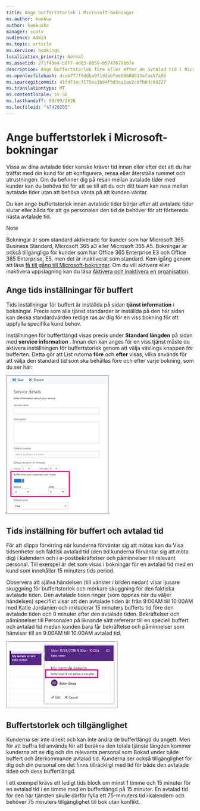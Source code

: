 ```yaml
---
title: Ange buffertstorlek i Microsoft-bokningar
ms.author: kwekua
author: kwekuako
manager: scotv
audience: Admin
ms.topic: article
ms.service: bookings
localization_priority: Normal
ms.assetid: 271f43e4-b8f7-4d63-8059-b5747679bb7e
description: Ange buffertstorlek före eller efter en avtalad tid i Microsoft-bokningar för att möjliggöra tid för rensning eller återställning av utrustning.
ms.openlocfilehash: dceb777f9ddba9f1ddabfee00608813afae57a86
ms.sourcegitcommit: 41fd71ec7175ea3b94f5d3ea1ae2c8fb8dc84227
ms.translationtype: MT
ms.contentlocale: sv-SE
ms.lasthandoff: 09/09/2020
ms.locfileid: "47420205"
---
```

# <a name="set-buffer-time-in-microsoft-bookings"></a>Ange buffertstorlek i Microsoft-bokningar

Vissa av dina avtalade tider kanske kräver tid innan eller efter det att du har träffat med din kund för att konfigurera, rensa eller återställa rummet och utrustningen. Om du befinner dig på resan mellan avtalade tider med kunder kan du behöva tid för att se till att du och ditt team kan resa mellan avtalade tider utan att behöva vänta på att kunden väntar.

Du kan ange buffertstorlek innan avtalade tider börjar efter att avtalade tider slutar eller båda för att ge personalen den tid de behöver för att förbereda nästa avtalade tid.

> [!NOTE]
> Bokningar är som standard aktiverade för kunder som har Microsoft 365 Business Standard, Microsoft 365 a3 eller Microsoft 365 A5. Bokningar är också tillgängliga för kunder som har Office 365 Enterprise E3 och Office 365 Enterprise, E5, men det är inaktiverat som standard. Kom igång genom att läsa [få till gång till Microsoft-bokningar](get-access.md). Om du vill aktivera eller inaktivera uppslagning kan du läsa [Aktivera och inaktivera en organisation](turn-bookings-on-or-off.md).

## <a name="set-buffer-time-defaults"></a>Ange tids inställningar för buffert

Tids inställningar för buffert är inställda på sidan **tjänst information** i bokningar. Precis som alla tjänst standarder är inställda på den här sidan kan dessa standardvärden redige ras av dig för en viss bokning för att uppfylla specifika kund behov.

Inställningen för buffertlängd visas precis under **Standard längden** på sidan med **service information** . Innan den kan anges för en viss tjänst måste du aktivera inställningen för buffertstorlek genom att välja växlings knappen för bufferten. Detta gör att List rutorna **före** och **efter** visas, vilka används för att välja den standard tid som ska behållas före och efter varje bokning, som du ser här:

   ![Bild av bokningar med buffertstorlek aktiverat](../media/bookings-buffertime.png)

## <a name="buffer-time-and-appointment-timing"></a>Tids inställning för buffert och avtalad tid

För att slippa förvirring när kunderna förväntar sig att mötas kan du Visa tidsenheter och faktisk avtalad tid (den tid kunderna förväntar sig att möta dig) i kalendern och i e-postbekräftelser och påminnelser till relevant personal. Till exempel är det som visas i bokningar för en avtalad tid med en kund som innehåller 15 minuters tids period.

Observera att själva händelsen (till vänster i bilden nedan) visar ljusare skuggning för buffertstorlek och mörkare skuggning för den faktiska avtalade tiden. Den avtalade tiden ringer (som öppnas när du väljer händelsen) specifikt visar att den avtalade tiden är från 9:00AM till 10:00AM med Katie Jordanien och inkluderar 15 minuters bufferts tid före den avtalade tiden och 0 minuter efter den avtalade tiden. Bekräftelser och påminnelser till Personalen på liknande sätt refererar till en speciell buffert och avtalad tid medan kunden bara får bekräftelse och påminnelser som hänvisar till en 9:00AM till 10:00AM avtalad tid.

   ![Bild av den avtalade tiden med den tidsbuffertstorlek som visas](../media/bookings-buffertime-callout.png)

## <a name="buffer-time-and-availability"></a>Buffertstorlek och tillgänglighet

Kunderna ser inte direkt och kan inte ändra de buffertlängd du angett. Men för att buffra tid används för att beräkna den totala tjänste längden kommer kunderna att se dig och din relevanta personal som Bokad under både buffert och återkommande avtalad tid. Kunderna ser också tillgänglighet för dig och din personal om det finns tillräckligt med tid för både den avtalade tiden och dess buffertlängd.

I ett exempel krävs ett ledigt tids block om minst 1 timme och 15 minuter för en avtalad tid i en timme med en buffertlängd på 15 minuter. En avtalad tid för den här tjänsten skulle därför fylla ett 75-minuters tid i kalendern och behöver 75 minuters tillgänglighet till bok utan konflikt.
